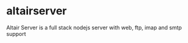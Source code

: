 altairserver
============

Altair Server is a full stack nodejs server with web, ftp, imap and smtp support 
